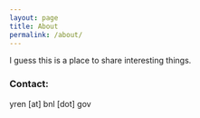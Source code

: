 ```yaml
---
layout: page
title: About
permalink: /about/
---
```


I guess this is a place to share interesting things.

### Contact:
yren [at] bnl [dot] gov

